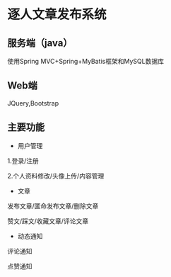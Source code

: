 逐人文章发布系统
==
服务端（java）
--
使用Spring MVC+Spring+MyBatis框架和MySQL数据库

Web端
--
JQuery,Bootstrap

主要功能
--
* 用户管理

1.登录/注册

2.个人资料修改/头像上传/内容管理

* 文章

发布文章/匿命发布文章/删除文章

赞文/踩文/收藏文章/评论文章
* 动态通知

评论通知

点赞通知
 

